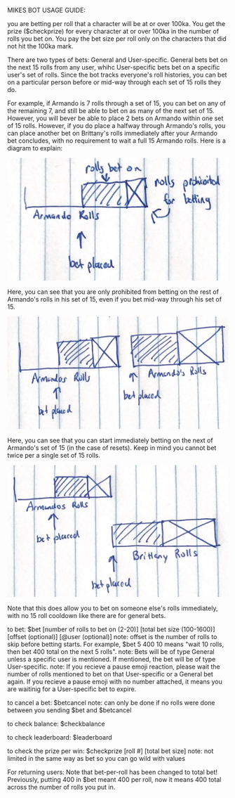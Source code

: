 MIKES BOT USAGE GUIDE:

you are betting per roll that a character will be at or over 100ka. You get the prize ($checkprize) for every character at or over 100ka in the number of rolls you bet on. You pay the bet size per roll only on the characters that did not hit the 100ka mark. 

There are two types of bets: General and User-specific. General bets bet on the next 15 rolls from any user, whihc User-specific bets bet on a specific user's set of rolls. Since the bot tracks everyone's roll histories, you can bet on a particular person before or mid-way through each set of 15 rolls they do.

For example, if Armando is 7 rolls through a set of 15, you can bet on any of the remaining 7, and still be able to bet on as many of the next set of 15. However, you will bever be able to place 2 bets on Armando within one set of 15 rolls. However, if you do place a halfway through Armando's rolls, you can place another bet on Brittany's rolls immediately after your Armando bet concludes, with no requirement to wait a full 15 Armando rolls. Here is a diagram to explain: 

![alt text](docs/doc1.png)

Here, you can see that you are only prohibited from betting on the rest of Armando's rolls in his set of 15, even if you bet mid-way through his set of 15.

![alt text](docs/doc3.png)

Here, you can see that you can start immediately betting on the next of Armando's set of 15 (in the case of resets). Keep in mind you cannot bet twice per a single set of 15 rolls.

![alt text](docs/doc2.png)

Note that this does allow you to bet on someone else's rolls immediately, with no 15 roll cooldown like there are for general bets. 




to bet: $bet [number of rolls to bet on (2-20)] [total bet size (100-1600)] [offset (optional)] [@user (optional)]
    note: offset is the number of rolls to skip before betting starts. For example, $bet 5 400 10 means "wait 10 rolls, then bet 400 total on the next 5 rolls".
    note: Bets will be of type General unless a specific user is mentioned. If mentioned, the bet will be of type User-specific.
    note: If you recieve a pause emoji reaction, please wait the number of rolls mentioned to bet on that User-specific or a General bet again. If you recieve a pause emoji with no number attached, it means you are waitinig for a User-specific bet to expire.

to cancel a bet: $betcancel 
    note: can only be done if no rolls were done between you sending $bet and $betcancel

to check balance: $checkbalance

to check leaderboard: $leaderboard

to check the prize per win: $checkprize [roll #] [total bet size] 
   note: not limited in the same way as bet so you can go wild with values 

For returning users: Note that bet-per-roll has been changed to total bet! Previously, putting 400 in $bet meant 400 per roll, now it means 400 total across the number of rolls you put in.
